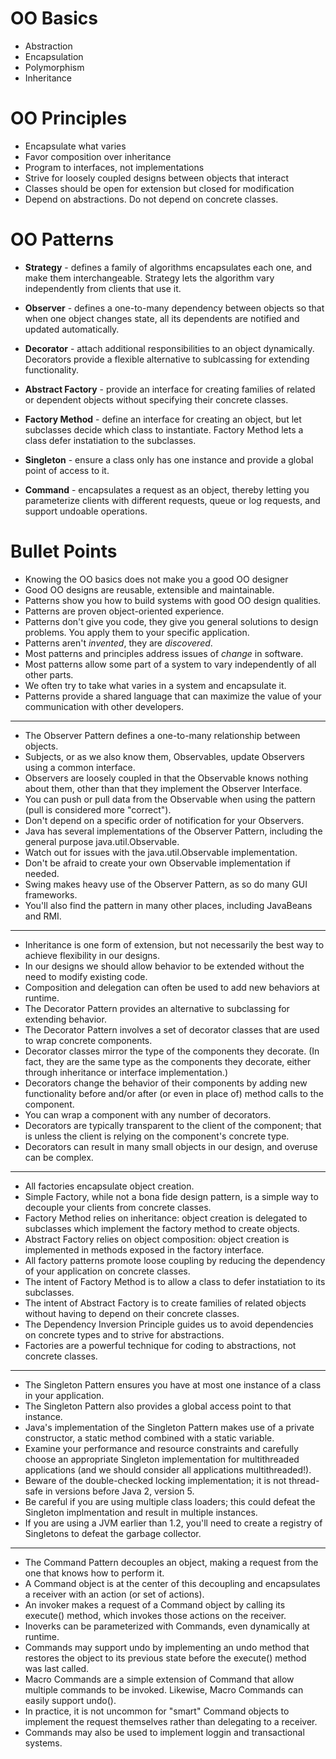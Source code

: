 OO Basics
=========

* Abstraction
* Encapsulation
* Polymorphism
* Inheritance

OO Principles
=============

* Encapsulate what varies
* Favor composition over inheritance
* Program to interfaces, not implementations
* Strive for loosely coupled designs between objects that interact
* Classes should be open for extension but closed for modification
* Depend on abstractions. Do not depend on concrete classes.

OO Patterns
===========

* **Strategy** - defines a family of algorithms encapsulates each one, and make them interchangeable. Strategy lets the algorithm vary independently from clients that use it.

* **Observer** - defines a one-to-many dependency between objects so that when one object changes state, all its dependents are notified and updated automatically.

* **Decorator** - attach additional responsibilities to an object dynamically. Decorators provide a flexible alternative to sublcassing for extending functionality.

* **Abstract Factory** - provide an interface for creating families of related or dependent objects without specifying their concrete classes.

* **Factory Method** - define an interface for creating an object, but let subclasses decide which class to instantiate. Factory Method lets a class defer instatiation to the subclasses.

* **Singleton** - ensure a class only has one instance and provide a global point of access to it.

* **Command** - encapsulates a request as an object, thereby letting you parameterize clients with different requests, queue or log requests, and support undoable operations.


Bullet Points
=============
* Knowing the OO basics does not make you a good OO designer
* Good OO designs are reusable, extensible and maintainable.
* Patterns show you how to build systems with good OO design qualities.
* Patterns are proven object-oriented experience.
* Patterns don't give you code, they give you general solutions to design problems. You apply them to your specific application.
* Patterns aren't *invented*, they are *discovered*.
* Most patterns and principles address issues of *change* in software.
* Most patterns allow some part of a system to vary independently of all other parts.
* We often try to take what varies in a system and encapsulate it.
* Patterns provide a shared language that can maximize the value of your communication with other developers.

---

* The Observer Pattern defines a one-to-many relationship between objects.
* Subjects, or as we also know them, Observables, update Observers using a common interface.
* Observers are loosely coupled in that the Observable knows nothing about them, other than that they implement the Observer Interface.
* You can push or pull data from the Observable when using the pattern (pull is considered more "correct").
* Don't depend on a specific order of notification for your Observers.
* Java has several implementations of the Observer Pattern, including the general purpose java.util.Observable.
* Watch out for issues with the java.util.Observable implementation.
* Don't be afraid to create your own Observable implementation if needed.
* Swing makes heavy use of the Observer Pattern, as so do many GUI frameworks.
* You'll also find the pattern in many other places, including JavaBeans and RMI.

---

* Inheritance is one form of extension, but not necessarily the best way to achieve flexibility in our designs.
* In our designs we should allow behavior to be extended without the need to modify existing code.
* Composition and delegation can often be used to add new behaviors at runtime.
* The Decorator Pattern provides an alternative to subclassing for extending behavior.
* The Decorator Pattern involves a set of decorator classes that are used to wrap concrete components.
* Decorator classes mirror the type of the components they decorate. (In fact, they are the same type as the components they decorate, either through inheritance or interface implementation.)
* Decorators change the behavior of their components by adding new functionality before and/or after (or even in place of) method calls to the component.
* You can wrap a component with any number of decorators.
* Decorators are typically transparent to the client of the component; that is unless the client is relying on the component's concrete type.
* Decorators can result in many small objects in our design, and overuse can be complex.

---

* All factories encapsulate object creation.
* Simple Factory, while not a bona fide design pattern, is a simple way to decouple your clients from concrete classes.
* Factory Method relies on inheritance: object creation is delegated to subclasses which implement the factory method to create objects.
* Abstract Factory relies on object composition: object creation is implemented in methods exposed in the factory interface.
* All factory patterns promote loose coupling by reducing the dependency of your application on concrete classes.
* The intent of Factory Method is to allow a class to defer instatiation to its subclasses.
* The intent of Abstract Factory is to create families of related objects without having to depend on their concrete classes.
* The Dependency Inversion Principle guides us to avoid dependencies on concrete types and to strive for abstractions.
* Factories are a powerful technique for coding to abstractions, not concrete classes.

---

* The Singleton Pattern ensures you have at most one instance of a class in your application.
* The Singleton Pattern also provides a global access point to that instance.
* Java's implementation of the Singleton Pattern makes use of a private constructor, a static method combined with a static variable.
* Examine your performance and resource constraints and carefully choose an appropriate Singleton implementation for multithreaded applications (and we should consider all applications multithreaded!).
* Beware of the double-checked locking implementation; it is not thread-safe in versions before Java 2, version 5.
* Be careful if you are using multiple class loaders; this could defeat the Singleton implmentation and result in multiple instances.
* If you are using a JVM earlier than 1.2, you'll need to create a registry of Singletons to defeat the garbage collector.

---

* The Command Pattern decouples an object, making a request from the one that knows how to perform it.
* A Command object is at the center of this decoupling and encapsulates a receiver with an action (or set of actions).
* An invoker makes a request of a Command object by calling its execute() method, which invokes those actions on the receiver.
* Inoverks can be parameterized with Commands, even dynamically at runtime.
* Commands may support undo by implementing an undo method that restores the object to its previous state before the execute() method was last called.
* Macro Commands are a simple extension of Command that allow multiple commands to be invoked. Likewise, Macro Commands can easily support undo().
* In practice, it is not uncommon for "smart" Command objects to implement the request themselves rather than delegating to a receiver.
* Commands may also be used to implement loggin and transactional systems.